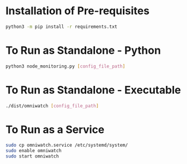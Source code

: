 # Installation of Pre-requisites

```bash
python3 -m pip install -r requirements.txt
```

# To Run as Standalone - Python
```bash
python3 node_monitoring.py [config_file_path]
```
# To Run as Standalone - Executable
```bash
./dist/omniwatch [config_file_path]
```


# To Run as a Service
```bash
sudo cp omniwatch.service /etc/systemd/system/
sudo enable omniwatch
sudo start omniwatch
```


